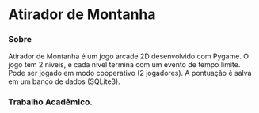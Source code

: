 # Atirador de Montanha

### Sobre

Atirador de Montanha é um jogo arcade 2D desenvolvido com Pygame. O jogo tem 2 níveis, e cada nível termina com um evento de tempo limite. Pode ser jogado em modo cooperativo (2 jogadores). A pontuação é salva em um banco de dados (SQLite3).

### Trabalho Acadêmico.
